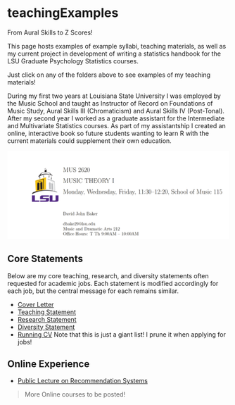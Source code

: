 # teachingExamples

From Aural Skills to Z Scores!

This page hosts examples of example syllabi, teaching materials, as well as my current project in development of writing a statistics handbook for the LSU Graduate Psychology Statistics courses.

Just click on any of the folders above to see examples of my teaching materials!

During my first two years at Louisiana State University I was employed by the Music School and taught as Instructor of Record on Foundations of Music Study, Aural Skills III (Chromaticism) and Aural Skills IV (Post-Tonal). 
After my second year I worked as a graduate assistant for the Intermediate and Multivariate Statistics courses.
As part of my assistantship I created an online, interactive book so future students wanting to learn R with the current materials could supplement their own education.

![](img/typesetexample.png)

## Core Statements

Below are my core teaching, research, and diversity statements often requested for academic jobs.
Each statement is modified accordingly for each job, but the central message for each remains similar.

* [Cover Letter](https://www.overleaf.com/read/skgcbrzbpmjr)
* [Teaching Statement](https://docs.google.com/document/d/1HGqT7HvH-ec61YbrAV_2M3_uLsn2A3j2EUaZU43Lyk8/edit?usp=sharing)
* [Research Statement](https://docs.google.com/document/d/1g4EtH4564dw5KUYER44DWGc8XMErvNMIMHxo1gTpJKY/edit?usp=sharing)
* [Diversity Statement](https://docs.google.com/document/d/1tSNplaqmsfceqY0jlYliKurCDPY4fpQ5fh4V7EhDAPA/edit?usp=sharing)
* [Running CV](https://www.overleaf.com/read/dtxhkrwmjkds) Note that this is just a giant list! I prune it when applying for jobs!

## Online Experience 

* [Public Lecture on Recommendation Systems](https://www.youtube.com/watch?v=xkMqgWHn36w)

> More Online courses to be posted!
